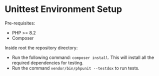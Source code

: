 # Unittest Environment Setup

Pre-requisites:
- PHP >= 8.2
- Composer


Inside root the repository directory:

- Run the following command: `composer install`. This will install all the required dependencies for testing.
- Run the command `vendor/bin/phpunit --testdox` to run tests.

